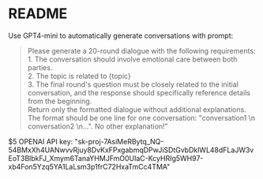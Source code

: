 # README

Use GPT4-mini to automatically generate conversations with prompt:

> Please generate a 20-round dialogue with the following requirements:\
                   1. The conversation should involve emotional care between both parties.\
                   2. The topic is related to {topic}  
                   3. The final round\'s question must be closely related to the initial conversation, and the response should specifically reference details from the beginning.\
  Return only the formatted dialogue without additional explanations. \
  The format should be one line for one conversation: \"conversation1 \n conversation2 \n...\". No other explanation!"

$5 OPENAI API key: "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"
